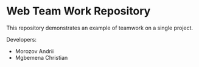 # Web Team Work Repository
This repository demonstrates an example of teamwork on a single project.

Developers:

* Morozov Andrii
* Mgbemena Christian